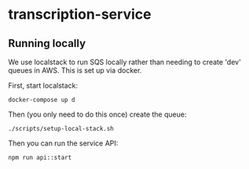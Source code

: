 # transcription-service

## Running locally
We use localstack to run SQS locally rather than needing to create 'dev' queues in AWS. This is set up via docker.

First, start localstack:
```
docker-compose up d
```
Then (you only need to do this once) create the queue:
```
./scripts/setup-local-stack.sh
```

Then you can run the service API:
```
npm run api::start
```
